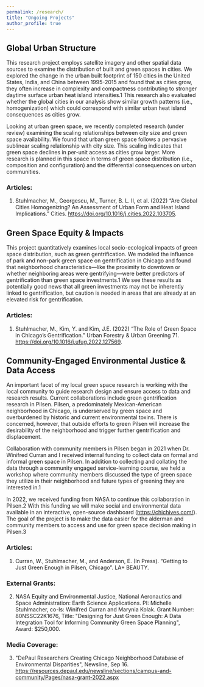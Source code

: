 ```yaml
---
permalink: /research/
title: "Ongoing Projects"
author_profile: true
---
```

## Global Urban Structure 
This research project employs satellite imagery and other spatial data sources to examine the distribution of built and green spaces in cities. We explored the change in the urban built footprint of 150 cities in the United States, India, and China between 1995-2015 and found that as cities grow, they often increase in complexity and compactness contributing to stronger daytime surface urban heat island intensities.1 This research also evaluated whether the global cities in our analysis show similar growth patterns (i.e., homogenization) which could correspond with similar urban heat island consequences as cities grow.

Looking at urban green space, we recently completed research (under review) examining the scaling relationships between city size and green space availability. We found that urban green space follows a pervasive sublinear scaling relationship with city size. This scaling indicates that green space declines in per-unit access as cities grow larger. More research is planned in this space in terms of green space distribution (i.e., composition and configuration) and the differential consequences on urban communities.

### Articles:
1.	Stuhlmacher, M., Georgescu, M., Turner, B. L. II, et al. (2022) “Are Global Cities Homogenizing? An Assessment of Urban Form and Heat Island Implications.” Cities. https://doi.org/10.1016/j.cities.2022.103705. 

## Green Space Equity & Impacts
This project quantitatively examines local socio-ecological impacts of green space distribution, such as green gentrification. We modeled the influence of park and non-park green space on gentrification in Chicago and found that neighborhood characteristics—like the proximity to downtown or whether neighboring areas were gentrifying—were better predictors of gentrification than green space investments.1 We see these results as potentially good news that all green investments may not be inherently linked to gentrification, but caution is needed in areas that are already at an elevated risk for gentrification.

### Articles:
1.	Stuhlmacher, M., Kim, Y. and Kim, J.E. (2022) “The Role of Green Space in Chicago’s Gentrification.” Urban Forestry & Urban Greening 71. https://doi.org/10.1016/j.ufug.2022.127569.

## Community-Engaged Environmental Justice   & Data Access
An important facet of my local green space research is working with the local community to guide research design and ensure access to data and research results. Current collaborations include green gentrification research in Pilsen. Pilsen, a predominately Mexican-American neighborhood in Chicago, is underserved by green space and overburdened by historic and current environmental toxins. There is concerned, however, that outside efforts to green Pilsen will increase the desirability of the neighborhood and trigger further gentrification and displacement. 

Collaboration with community members in Pilsen began in 2021 when Dr. Winifred Curran and I received internal funding to collect data on formal and informal green space in Pilsen. In addition to collecting and collating the data through a community engaged service-learning course, we held a workshop where community members discussed the type of green space they utilize in their neighborhood and future types of greening they are interested in.1 

In 2022, we received funding from NASA to continue this collaboration in Pilsen.2 With this funding we will make social and environmental data available in an interactive, open-source dashboard (https://chichives.com/). The goal of the project is to make the data easier for the alderman and community members to access and use for green space decision making in Pilsen.3

### Articles:
1. Curran, W., Stuhlmacher, M., and Anderson, E. (In Press). “Getting to Just Green Enough in Pilsen, Chicago”. LA+ BEAUTY.

### External Grants:
2. NASA Equity and Environmental Justice, National Aeronautics and Space Administration: Earth Science Applications. PI: Michelle Stuhlmacher, co-Is: Winifred Curran and Marynia Kolak. Grant Number: 80NSSC22K1676, Title: "Designing for Just Green Enough: A Data Integration Tool for Informing Community Green Space Planning", Award: $250,000.

### Media Coverage:
3. "DePaul Researchers Creating Chicago Neighborhood Database of Environmental Disparities", Newsline, Sep 16. https://resources.depaul.edu/newsline/sections/campus-and-community/Pages/nasa-grant-2022.aspx 


<!-- ---
layout: archive
title: "Publications"
permalink: /publications/
author_profile: true
---

{% if author.googlescholar %}
  You can also find my articles on <u><a href="{{author.googlescholar}}">my Google Scholar profile</a>.</u>
{% endif %}

{% include base_path %}

{% for post in site.publications reversed %}
  {% include archive-single.html %}
{% endfor %}
 -->
